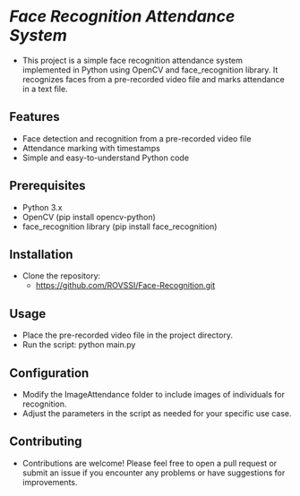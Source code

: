 # *Face Recognition Attendance System*
- This project is a simple face recognition attendance system implemented in Python using OpenCV and face_recognition library. It recognizes faces from a pre-recorded video file and marks attendance in a text file.

## **Features**
- Face detection and recognition from a pre-recorded video file
- Attendance marking with timestamps
- Simple and easy-to-understand Python code

## **Prerequisites**
- Python 3.x
- OpenCV (pip install opencv-python)
- face_recognition library (pip install face_recognition)

## **Installation**
- Clone the repository:
    - https://github.com/ROVSSI/Face-Recognition.git

## **Usage**
- Place the pre-recorded video file in the project directory.
- Run the script:
    python main.py

## **Configuration**
- Modify the ImageAttendance folder to include images of individuals for recognition.
- Adjust the parameters in the script as needed for your specific use case.

## **Contributing**
- Contributions are welcome! Please feel free to open a pull request or submit an issue if you encounter any problems or have suggestions for improvements.

